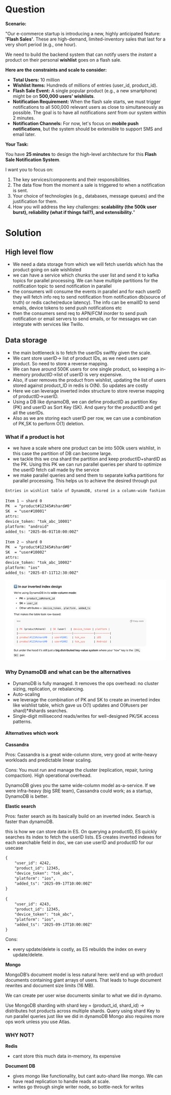 # Question
**Scenario:**

"Our e-commerce startup is introducing a new, highly anticipated feature: **'Flash Sales'**. These are high-demand, limited-inventory sales that last for a very short period (e.g., one hour).

We need to build the backend system that can notify users the *instant* a product on their personal **wishlist** goes on a flash sale.

**Here are the constraints and scale to consider:**

- **Total Users:** 10 million
- **Wishlist Items:** Hundreds of millions of entries (user_id, product_id).
- **Flash Sale Event:** A single popular product (e.g., a new smartphone) might be on **500,000 users' wishlists**.
- **Notification Requirement:** When the flash sale starts, we must trigger notifications to all 500,000 relevant users as close to simultaneously as possible. The goal is to have all notifications *sent* from our system within 2 minutes.
- **Notification Channels:** For now, let's focus on **mobile push notifications**, but the system should be extensible to support SMS and email later.

**Your Task:**

You have **25 minutes** to design the high-level architecture for this **Flash Sale Notification System**.

I want you to focus on:

1. The key services/components and their responsibilities.
2. The data flow from the moment a sale is triggered to when a notification is sent.
3. Your choice of technologies (e.g., databases, message queues) and the justification for them.
4. How you will address the key challenges: **scalability (the 500k user burst), reliability (what if things fail?), and extensibility.**"


# Solution

## High level flow
 - We need a data storage from which we will fetch userIds which has the product going on sale wishlisted
 - we can have a service which chunks the user list and send it to kafka topics for parallel processing. We can have multiple partitions for the notification topic to send notification in parallel
 - the consumers will consume the events in parallel and for each userID they will fetch info req to send notification from notification db(source of truth) or redis cache(reduce latency). The info can be emailID to send emails, device tokens to send push notifications etc
 - then the consumers send req to APN/FCM  inorder to send push notification or email servers to send emails, or for messages we can integrate with services like Twillo.

## Data storage
- the main bottleneck is to fetch the userIDs swiftly given the scale. 
- We cant store userID-> list of product IDs, as we need users per product. So need to store a reverse mapping.
- We can have around 500K users for one single product, so keeping a in-memory productID->list of userID is very expensive.
- Also, if user removes the product from wishlist, updating the list of users stored against product_ID in redis is O(N). So updates are costly
- Here we can leverage inverted index structure to store reverse mapping of productID->userID.
- Using a DB like dynamoDB, we can define productID as partition Key (PK) and userID as Sort Key (SK). And query for the productID and get all the userIDs.
- Also as we are storing each userID per row, we can use a combination of PK,SK to perform O(1) deletion.

### What if a product is hot
- we have a scale where one product can be into 500k users wishlist, in this case the partition of DB can become large.
- we tackle this we cna shard the partition and keep productID+shardID as the PK. Using this PK we can run parallel queries per shard to optimize the userID fetch call made by the service
- we make parallel queries and send them to separate kafka partitions for parallel processing. This helps us to achieve the desired through put

```declarative
Entries in wishlist table of DynamoDB, stored in a column-wide fashion

Item 1 — shard 0
PK  = "product#12345#shard#0"
SK  = "user#10001"
attrs:
device_token: "tok_abc_10001"
platform: "android"
added_ts: "2025-06-01T10:00:00Z"

Item 2 — shard 0
PK  = "product#12345#shard#0"
SK  = "user#10002"
attrs:
device_token: "tok_abc_10002"
platform: "ios"
added_ts: "2025-07-11T12:30:00Z"
```

![img.png](img.png)

### Why DynamoDB and what can be the alternatives
- DynamoDB is fully managed. It removes the ops overhead: no cluster sizing, replication, or rebalancing.
- Auto-scaling
- we leverage the combination of PK and SK to create an inverted index like wishlist table, which gave us O(1) updates and O(#users per shard)*#shards searches.
- Single-digit millisecond reads/writes for well-designed PK/SK access patterns.

#### Alternatives which work
**Cassandra**

Pros: Cassandra is a great wide-column store, very good at write-heavy workloads and predictable linear scaling.

Cons: You must run and manage the cluster (replication, repair, tuning compaction). High operational overhead.

DynamoDB gives you the same wide-column model as-a-service. If we were infra-heavy (big SRE team), Cassandra could work; as a startup, DynamoDB is better.

**Elastic search**

Pros: 
faster search as its basically build on an inverted index. Search is faster than dynamoDB.

this is how we can store data in ES. On querying a productID, ES quickly searches its index to fetch the userID lists. ES creates inverted indexes for each searchable field in doc, we can use userID and productID for our usecase
```declarative
{
    "user_id": 4242,
    "product_id": 12345,
    "device_token": "tok_abc",
    "platform": "ios",
    "added_ts": "2025-09-17T10:00:00Z"
}

{
    "user_id": 4243,
    "product_id": 12345,
    "device_token": "tok_abc",
    "platform": "ios",
    "added_ts": "2025-09-17T10:00:00Z"
}
```
Cons:
- every update/delete is costly, as ES rebuilds the index on every update/delete.


**Mongo**

MongoDB’s document model is less natural here: we’d end up with product documents containing giant arrays of users. That leads to huge document rewrites and document size limits (16 MB).

We can create per user wise documents similar to what we did in dynamo.

Use MongoDB sharding with shard key = (product_id, shard_id) → distributes hot products across multiple shards.
Query using shard Key to run parallel queries just like we did in dynamoDB
Mongo also requires more ops work unless you use Atlas.

### WHY NOT?
**Redis**
- cant store this much data in-memory, its expensive

**Document DB**
- gives mongo like functionality, but cant auto-shard like mongo. We can have read replication to handle reads at scale.
- writes go through single writer node, so bottle-neck for writes


